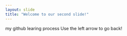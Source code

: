 ```yaml
---
layout: slide
title: "Welcome to our second slide!"
---
```

my github learing process
Use the left arrow to go back!
